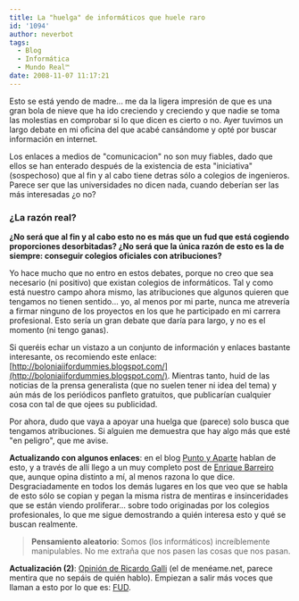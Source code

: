 ```yaml
---
title: La "huelga" de informáticos que huele raro
id: '1094'
author: neverbot
tags:
  - Blog
  - Informática
  - Mundo Real™
date: 2008-11-07 11:17:21
---
```


Esto se está yendo de madre... me da la ligera impresión de que es una gran bola de nieve que ha ido creciendo y creciendo y que nadie se toma las molestias en comprobar si lo que dicen es cierto o no. Ayer tuvimos un largo debate en mi oficina del que acabé cansándome y opté por buscar información en internet.

Los enlaces a medios de "comunicacion" no son muy fiables, dado que ellos se han enterado después de la existencia de esta "iniciativa" (sospechoso) que al fin y al cabo tiene detras sólo a colegios de ingenieros. Parece ser que las universidades no dicen nada, cuando deberían ser las más interesadas ¿o no?

### ¿La razón real?

**¿No será que al fin y al cabo esto no es más que un fud que está cogiendo proporciones desorbitadas? ¿No será que la única razón de esto es la de siempre: conseguir colegios oficiales con atribuciones?**

Yo hace mucho que no entro en estos debates, porque no creo que sea necesario (ni positivo) que existan colegios de informáticos. Tal y como está nuestro campo ahora mismo, las atribuciones que algunos quieren que tengamos no tienen sentido... yo, al menos por mi parte, nunca me atrevería a firmar ninguno de los proyectos en los que he participado en mi carrera profesional. Esto sería un gran debate que daría para largo, y no es el momento (ni tengo ganas).

Si queréis echar un vistazo a un conjunto de información y enlaces bastante interesante, os recomiendo este enlace: [http://boloniaiifordummies.blogspot.com/](http://boloniaiifordummies.blogspot.com/). Mientras tanto, huid de las noticias de la prensa generalista (que no suelen tener ni idea del tema) y aún más de los periódicos panfleto gratuitos, que publicarían cualquier cosa con tal de que ojees su publicidad.

Por ahora, dudo que vaya a apoyar una huelga que (parece) solo busca que tengamos atribuciones. Si alguien me demuestra que hay algo más que esté "en peligro", que me avise.

**Actualizando con algunos enlaces**: en el blog [Punto y Aparte](http://weblog.topopardo.com/?p=1718) hablan de esto, y a través de allí llego a un muy completo post de [Enrique Barreiro](http://enriquebarreiro.blogspot.com/2008/11/qu-pasa-con-la-ingeniera-informtica.html) que, aunque opina distinto a mí, al menos razona lo que dice. Desgraciadamente en todos los demás lugares en los que veo que se habla de esto sólo se copian y pegan la misma ristra de mentiras e insinceridades que se están viendo proliferar... sobre todo originadas por los colegios profesionales, lo que me sigue demostrando a quién interesa esto y qué se buscan realmente.

> **Pensamiento aleatorio**: Somos (los informáticos) increíblemente manipulables. No me extraña que nos pasen las cosas que nos pasan.

**Actualización (2)**: [Opinión de Ricardo Galli](http://gallir.wordpress.com/2008/11/10/la-regulacion-no-sera-efectiva-para-atacar-los-problemas-de-calidad-y-fiabilidad-del-software/) (el de menéame.net, parece mentira que no sepáis de quién hablo). Empiezan a salir más voces que llaman a esto por lo que es: [FUD](http://en.wikipedia.org/wiki/Fear,_uncertainty_and_doubt).